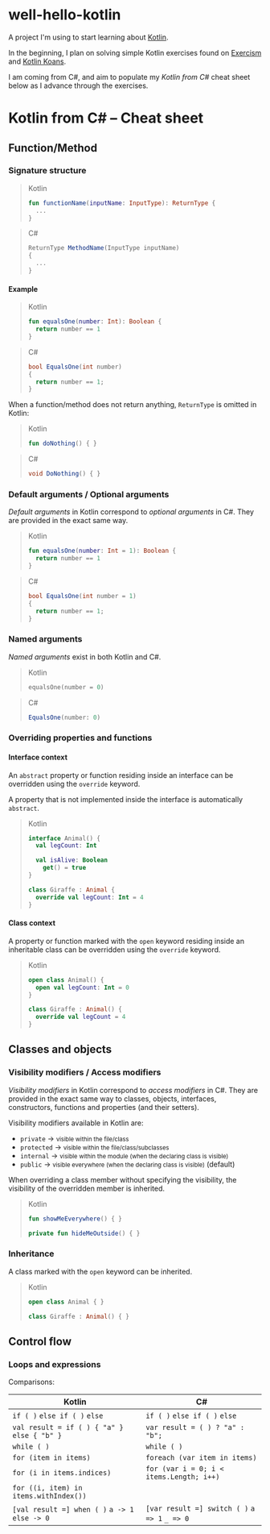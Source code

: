 # well-hello-kotlin
A project I'm using to start learning about [Kotlin](https://kotlinlang.org/).

In the beginning, I plan on solving simple Kotlin exercises found on [Exercism](https://exercism.org/) and [Kotlin Koans](https://play.kotlinlang.org/koans/overview).

I am coming from C#, and aim to populate my _Kotlin from C#_ cheat sheet below as I advance through the exercises.

# Kotlin from C# – Cheat sheet

## Function/Method

### Signature structure

<blockquote>
Kotlin

```kotlin
fun functionName(inputName: InputType): ReturnType {
  ...
}
```
</blockquote>

<blockquote>
C#

```csharp
ReturnType MethodName(InputType inputName)
{
  ...
}
```
</blockquote>

#### Example

<blockquote>
Kotlin

```kotlin
fun equalsOne(number: Int): Boolean {
  return number == 1
}
```
</blockquote>

<blockquote>
C#

```csharp
bool EqualsOne(int number)
{
  return number == 1;
}
```
</blockquote>

When a function/method does not return anything, `ReturnType` is omitted in Kotlin:

<blockquote>
Kotlin

```kotlin
fun doNothing() { }
```
</blockquote>

<blockquote>
C#

```csharp
void DoNothing() { }
```
</blockquote>

### Default arguments / Optional arguments

_Default arguments_ in Kotlin correspond to _optional arguments_ in C#. They are provided in the exact same way.

<blockquote>
  Kotlin

  ```kotlin
  fun equalsOne(number: Int = 1): Boolean {
    return number == 1
  }
  ```
</blockquote>

<blockquote>
  C#

  ```csharp
  bool EqualsOne(int number = 1)
  {
    return number == 1;
  }
  ```
</blockquote>

### Named arguments

_Named arguments_ exist in both Kotlin and C#.

<blockquote>
  Kotlin

  ```kotlin
  equalsOne(number = 0)
  ```
</blockquote>

<blockquote>
  C#

  ```csharp
  EqualsOne(number: 0)
  ```
</blockquote>

### Overriding properties and functions

#### Interface context

An `abstract` property or function residing inside an interface can be overridden using the `override` keyword.

A property that is not implemented inside the interface is automatically `abstract`.

<blockquote>
  Kotlin

  ```kotlin
  interface Animal() {
    val legCount: Int

    val isAlive: Boolean
      get() = true
  }
  ```
  ```kotlin
  class Giraffe : Animal {
    override val legCount: Int = 4
  }
  ```
</blockquote>

#### Class context

A property or function marked with the `open` keyword residing inside an inheritable class can be overridden using the `override` keyword.

<blockquote>
  Kotlin

  ```kotlin
  open class Animal() {
    open val legCount: Int = 0
  }
  ```
  ```kotlin
  class Giraffe : Animal() {
    override val legCount = 4
  }
  ```
</blockquote>

## Classes and objects

### Visibility modifiers / Access modifiers

_Visibility modifiers_ in Kotlin correspond to _access modifiers_ in C#. They are provided in the exact same way to classes, objects, interfaces, constructors, functions and properties (and their setters).

Visibility modifiers available in Kotlin are:
- `private`   &rarr; <small>visible within the file/class</small>
- `protected` &rarr; <small>visible within the file/class/subclasses</small>
- `internal`  &rarr; <small>visible within the module (when the declaring class is visible)</small>
- `public`    &rarr; <small>visible everywhere (when the declaring class is visible)</small> (default)

When overriding a class member without specifying the visibility, the visibility of the overridden member is inherited.

<blockquote>
  Kotlin

  ```kotlin
  fun showMeEverywhere() { }
  ```
  ```kotlin
  private fun hideMeOutside() { }
  ```
</blockquote>

### Inheritance

A class marked with the `open` keyword can be inherited.

<blockquote>
  Kotlin

  ```kotlin
  open class Animal { }
  ```

  ```kotlin
  class Giraffe : Animal() { }
  ```
</blockquote>

## Control flow

### Loops and expressions

Comparisons:

| Kotlin | C# |
|--------|----|
| `if ( )` `else if ( )` `else` | `if ( )` `else if ( )` `else` |
| `val result = if ( ) { "a" } else { "b" }` | `var result = ( ) ? "a" : "b";` |
| `while ( )` | `while ( )` |
| `for (item in items)` | `foreach (var item in items)` |
| `for (i in items.indices)` | `for (var i = 0; i < items.Length; i++)` |
| `for ((i, item) in items.withIndex())` | |
| `[val result =] when ( )` `a -> 1` `else -> 0` | `[var result =] switch ( )` `a => 1` `_ => 0` |

